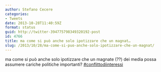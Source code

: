 ```yaml
---
author: Stefano Cecere
categories:
- Tweets
date: 2013-10-28T11:40:59Z
format: status
guid: http://twitter-394775798349320192-post
id: 4766
title: ma come si può anche solo ipotizzare che un magnat…
slug: /2013/10/28/ma-come-si-puo-anche-solo-ipotizzare-che-un-magnat/
---
```


ma come si può anche solo ipotizzare che un magnate (??) dei media possa assumere cariche politiche importanti? [#conflittodiinteressi](http://twitter.com/search?q=%23conflittodiinteressi)